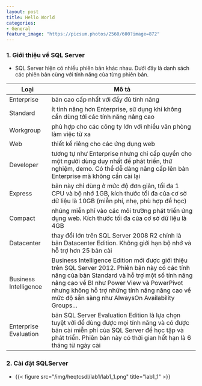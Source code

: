 ```yaml
---
layout: post
title: Hello World
categories:
- General
feature_image: "https://picsum.photos/2560/600?image=872"
---
```


### 1. Giới thiệu về SQL Server
- SQL Server hiện có nhiều phiên bản khác nhau. Dưới đây là danh sách các phiên bản cùng với tính năng của từng phiên bản.

| Loại   |  Mô tả  |  
|---|---|
|  Enterprise  | bản cao cấp nhất với đầy đủ tính năng  |
|  Standard | ít tính năng hơn Enterprise, sử dụng khi không cần dùng tới các tính năng nâng cao  |
|  Workgroup | phù hợp cho các công ty lớn với nhiều văn phòng làm việc từ xa  |
| Web | thiết kế riêng cho các ứng dụng web |
| Developer | tương tự như Enterprise nhưng chỉ cấp quyền cho một người dùng duy nhất để phát triển, thử nghiệm, demo. Có thể dễ dàng nâng cấp lên bản Enterprise mà không cần cài lại |
| Express | bản này chỉ dùng ở mức độ đơn giản, tối đa 1 CPU và bộ nhớ 1GB, kích thước tối đa của cơ sở dữ liệu là 10GB (miễn phí, nhẹ, phù hợp để học) |
| Compact | nhúng miễn phí vào các môi trường phát triển ứng dụng web. Kích thước tối đa của cơ sở dữ liệu là 4GB |
| Datacenter | thay đổi lớn trên SQL Server 2008 R2 chính là bản Datacenter Edition. Không giới hạn bộ nhớ và hỗ trợ hơn 25 bản cài |
| Business Intelligence	 | Business Intelligence Edition mới được giới thiệu trên SQL Server 2012. Phiên bản này có các tính năng của bản Standard và hỗ trợ một số tính năng nâng cao về BI như Power View và PowerPivot nhưng không hỗ trợ những tính năng nâng cao về mức độ sẵn sàng như AlwaysOn Availability Groups… |
| Enterprise Evaluation	| bản SQL Server Evaluation Edition là lựa chọn tuyệt vời để dùng được mọi tính năng và có được bản cài miễn phí của SQL Server để học tập và phát triển. Phiên bản này có thời gian hết hạn là 6 tháng từ ngày cài |

### 2. Cài đặt SQLServer
- {{< figure src="/img/heqtcsdl/lab1/lab1_1.png" title="lab1_1" >}}